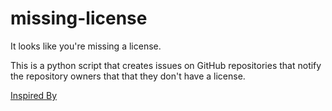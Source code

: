 missing-license
===============

It looks like you're missing a license.

This is a python script that creates issues on
GitHub repositories that notify the repository
owners that that they don't have a license.

[Inspired By](https://github.com/jbrambleDC/Twitter-NLPMaps/issues/1)
